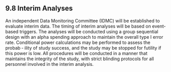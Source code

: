 ## 9.8 Interim Analyses

An independent Data Monitoring Committee (IDMC) will be established to evaluate interim data.
The timing of interim analyses will be based on event-based triggers. The analyses will be
conducted using a group sequential design with an alpha spending approach to maintain the
overall type I error rate. Conditional power calculations may be performed to assess the probab
‐
ility of study success, and the study may be stopped for futility if this power is low. All procedures
will be conducted in a manner that maintains the integrity of the study, with strict blinding
protocols for all personnel involved in the interim analysis.